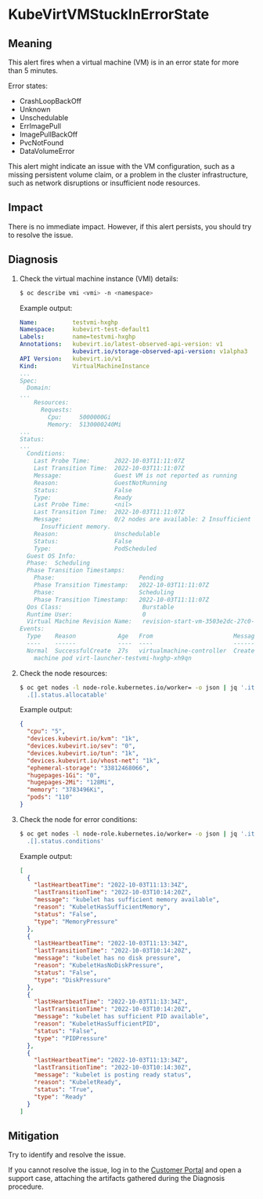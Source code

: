 # KubeVirtVMStuckInErrorState
<!-- Edited by apinnick, Nov 2022 -->

## Meaning

This alert fires when a virtual machine (VM) is in an error state for more than
5 minutes.

Error states:

- CrashLoopBackOff
- Unknown
- Unschedulable
- ErrImagePull
- ImagePullBackOff
- PvcNotFound
- DataVolumeError

This alert might indicate an issue with the VM configuration, such as a missing
persistent volume claim, or a problem in the cluster infrastructure, such as
network disruptions or insufficient node resources.

## Impact

There is no immediate impact. However, if this alert persists, you should try
to resolve the issue.

## Diagnosis

1. Check the virtual machine instance (VMI) details:

   ```bash
   $ oc describe vmi <vmi> -n <namespace>
   ```

   Example output:

   ```yaml
   Name:          testvmi-hxghp
   Namespace:     kubevirt-test-default1
   Labels:        name=testvmi-hxghp
   Annotations:   kubevirt.io/latest-observed-api-version: v1
                  kubevirt.io/storage-observed-api-version: v1alpha3
   API Version:   kubevirt.io/v1
   Kind:          VirtualMachineInstance
   ...
   Spec:
     Domain:
   ...
       Resources:
         Requests:
           Cpu:     5000000Gi
           Memory:  5130000240Mi
   ...
   Status:
   ...
     Conditions:
       Last Probe Time:       2022-10-03T11:11:07Z
       Last Transition Time:  2022-10-03T11:11:07Z
       Message:               Guest VM is not reported as running
       Reason:                GuestNotRunning
       Status:                False
       Type:                  Ready
       Last Probe Time:       <nil>
       Last Transition Time:  2022-10-03T11:11:07Z
       Message:               0/2 nodes are available: 2 Insufficient cpu, 2
         Insufficient memory.
       Reason:                Unschedulable
       Status:                False
       Type:                  PodScheduled
     Guest OS Info:
     Phase:  Scheduling
     Phase Transition Timestamps:
       Phase:                        Pending
       Phase Transition Timestamp:   2022-10-03T11:11:07Z
       Phase:                        Scheduling
       Phase Transition Timestamp:   2022-10-03T11:11:07Z
     Qos Class:                       Burstable
     Runtime User:                    0
     Virtual Machine Revision Name:   revision-start-vm-3503e2dc-27c0-46ef-9167-7ae2e7d93e6e-1
   Events:
     Type    Reason            Age   From                       Message
     ----    ------            ----  ----                       -------
     Normal  SuccessfulCreate  27s   virtualmachine-controller  Created virtual
       machine pod virt-launcher-testvmi-hxghp-xh9qn
   ```

2. Check the node resources:

   ```bash
   $ oc get nodes -l node-role.kubernetes.io/worker= -o json | jq '.items | \
     .[].status.allocatable'
   ```

   Example output:

   ```json
   {
     "cpu": "5",
     "devices.kubevirt.io/kvm": "1k",
     "devices.kubevirt.io/sev": "0",
     "devices.kubevirt.io/tun": "1k",
     "devices.kubevirt.io/vhost-net": "1k",
     "ephemeral-storage": "33812468066",
     "hugepages-1Gi": "0",
     "hugepages-2Mi": "128Mi",
     "memory": "3783496Ki",
     "pods": "110"
   }
   ```

3. Check the node for error conditions:

   ```bash
   $ oc get nodes -l node-role.kubernetes.io/worker= -o json | jq '.items | \
     .[].status.conditions'
   ```

   Example output:

   ```json
   [
     {
       "lastHeartbeatTime": "2022-10-03T11:13:34Z",
       "lastTransitionTime": "2022-10-03T10:14:20Z",
       "message": "kubelet has sufficient memory available",
       "reason": "KubeletHasSufficientMemory",
       "status": "False",
       "type": "MemoryPressure"
     },
     {
       "lastHeartbeatTime": "2022-10-03T11:13:34Z",
       "lastTransitionTime": "2022-10-03T10:14:20Z",
       "message": "kubelet has no disk pressure",
       "reason": "KubeletHasNoDiskPressure",
       "status": "False",
       "type": "DiskPressure"
     },
     {
       "lastHeartbeatTime": "2022-10-03T11:13:34Z",
       "lastTransitionTime": "2022-10-03T10:14:20Z",
       "message": "kubelet has sufficient PID available",
       "reason": "KubeletHasSufficientPID",
       "status": "False",
       "type": "PIDPressure"
     },
     {
       "lastHeartbeatTime": "2022-10-03T11:13:34Z",
       "lastTransitionTime": "2022-10-03T10:14:30Z",
       "message": "kubelet is posting ready status",
       "reason": "KubeletReady",
       "status": "True",
       "type": "Ready"
     }
   ]
   ```

## Mitigation

Try to identify and resolve the issue.

If you cannot resolve the issue, log in to the
[Customer Portal](https://access.redhat.com) and open a support case,
attaching the artifacts gathered during the Diagnosis procedure.

